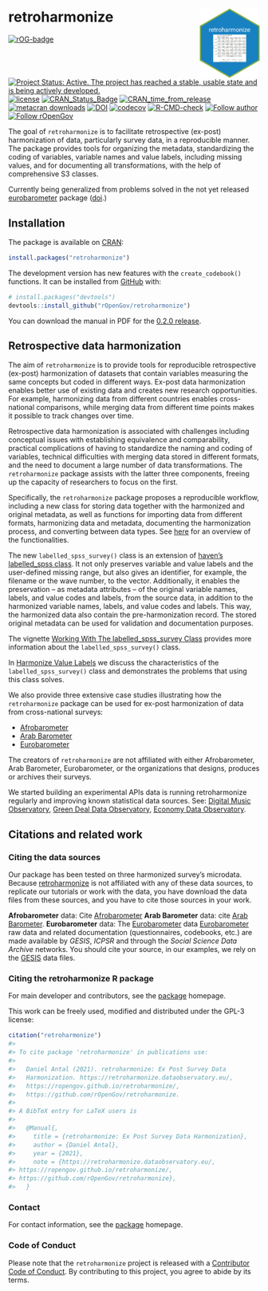 
<!-- README.md is generated from README.Rmd. Please edit that file -->

# retroharmonize <a href='https://ropengov.github.io/retroharmonize/'><img src='man/figures/logo.png' align="right" height="139" /></a>

<!-- badges: start -->

[![rOG-badge](https://ropengov.github.io/rogtemplate/reference/figures/ropengov-badge.svg)](http://ropengov.org/)
[![Project Status: Active. The project has reached a stable, usable
state and is being actively
developed.](https://www.repostatus.org/badges/latest/active.svg)](https://www.repostatus.org/#active)
[![license](https://img.shields.io/badge/license-GPL--3-blue.svg)](https://www.gnu.org/licenses/gpl-3.0.en.html)
[![CRAN\_Status\_Badge](https://www.r-pkg.org/badges/version/retroharmonize)](https://cran.r-project.org/package=retroharmonize)
[![CRAN\_time\_from\_release](https://www.r-pkg.org/badges/ago/retroharmonize)](https://cran.r-project.org/package=retroharmonize)
[![metacran
downloads](https://cranlogs.r-pkg.org/badges/retroharmonize)](https://cran.r-project.org/package=retroharmonize)
[![DOI](https://zenodo.org/badge/DOI/10.5281/zenodo.5639098.svg)](https://doi.org/10.5281/zenodo.5639098)
[![codecov](https://codecov.io/gh/ropengov/retroharmonize/branch/master/graph/badge.svg?token=ShTTeqB5kL)](https://app.codecov.io/gh/ropengov/retroharmonize)
[![R-CMD-check](https://github.com/rOpenGov/retroharmonize/workflows/R-CMD-check/badge.svg)](https://github.com/rOpenGov/retroharmonize/actions)
[![Follow
author](https://img.shields.io/twitter/follow/antaldaniel.svg?style=social)](https://twitter.com/intent/follow?screen_name=antaldaniel)
[![Follow
rOpenGov](https://img.shields.io/twitter/follow/ropengov.svg?style=social)](https://twitter.com/intent/follow?screen_name=ropengov)
<!-- badges: end -->

The goal of `retroharmonize` is to facilitate retrospective (ex-post)
harmonization of data, particularly survey data, in a reproducible
manner. The package provides tools for organizing the metadata,
standardizing the coding of variables, variable names and value labels,
including missing values, and for documenting all transformations, with
the help of comprehensive S3 classes.

Currently being generalized from problems solved in the not yet released
[eurobarometer](https://github.com/antaldaniel/eurobarometer) package
([doi](https://doi.org/10.5281/zenodo.3825700).)

## Installation

The package is available on [CRAN](https://CRAN.R-project.org):

``` r
install.packages("retroharmonize")
```

The development version has new features with the `create_codebook()`
functions. It can be installed from [GitHub](https://github.com/) with:

``` r
# install.packages("devtools")
devtools::install_github("rOpenGov/retroharmonize")
```

You can download the manual in PDF for the [0.2.0
release](https://retroharmonize.dataobservatory.eu/retroharmonize_0.2.0.pdf).

## Retrospective data harmonization

The aim of `retroharmonize` is to provide tools for reproducible
retrospective (ex-post) harmonization of datasets that contain variables
measuring the same concepts but coded in different ways. Ex-post data
harmonization enables better use of existing data and creates new
research opportunities. For example, harmonizing data from different
countries enables cross-national comparisons, while merging data from
different time points makes it possible to track changes over time.

Retrospective data harmonization is associated with challenges including
conceptual issues with establishing equivalence and comparability,
practical complications of having to standardize the naming and coding
of variables, technical difficulties with merging data stored in
different formats, and the need to document a large number of data
transformations. The `retroharmonize` package assists with the latter
three components, freeing up the capacity of researchers to focus on the
first.

Specifically, the `retroharmonize` package proposes a reproducible
workflow, including a new class for storing data together with the
harmonized and original metadata, as well as functions for importing
data from different formats, harmonizing data and metadata, documenting
the harmonization process, and converting between data types. See
[here](https://retroharmonize.dataobservatory.eu/reference/retrohamonize.html)
for an overview of the functionalities.

The new `labelled_spss_survey()` class is an extension of [haven’s
labelled\_spss
class](https://haven.tidyverse.org/reference/labelled_spss.html). It not
only preserves variable and value labels and the user-defined missing
range, but also gives an identifier, for example, the filename or the
wave number, to the vector. Additionally, it enables the preservation –
as metadata attributes – of the original variable names, labels, and
value codes and labels, from the source data, in addition to the
harmonized variable names, labels, and value codes and labels. This way,
the harmonized data also contain the pre-harmonization record. The
stored original metadata can be used for validation and documentation
purposes.

The vignette [Working With The labelled\_spss\_survey
Class](https://retroharmonize.dataobservatory.eu/articles/labelled_spss_survey.html)
provides more information about the `labelled_spss_survey()` class.

In [Harmonize Value
Labels](https://retroharmonize.dataobservatory.eu/articles/harmonize_labels.html)
we discuss the characteristics of the `labelled_spss_survey()` class and
demonstrates the problems that using this class solves.

We also provide three extensive case studies illustrating how the
`retroharmonize` package can be used for ex-post harmonization of data
from cross-national surveys:

-   [Afrobarometer](https://retroharmonize.dataobservatory.eu/articles/afrobarometer.html)
-   [Arab
    Barometer](https://retroharmonize.dataobservatory.eu/articles/arabbarometer.html)
-   [Eurobarometer](https://retroharmonize.dataobservatory.eu/articles/eurobarometer.html)

The creators of `retroharmonize` are not affiliated with either
Afrobarometer, Arab Barometer, Eurobarometer, or the organizations that
designs, produces or archives their surveys.

We started building an experimental APIs data is running retroharmonize
regularly and improving known statistical data sources. See: [Digital
Music Observatory](https://music.dataobservatory.eu/), [Green Deal Data
Observatory](https://greendeal.dataobservatory.eu/), [Economy Data
Observatory](https://economy.dataobservatory.eu/).

## Citations and related work

### Citing the data sources

Our package has been tested on three harmonized survey’s microdata.
Because [retroharmonize](https://retroharmonize.dataobservatory.eu/) is
not affiliated with any of these data sources, to replicate our
tutorials or work with the data, you have download the data files from
these sources, and you have to cite those sources in your work.

**Afrobarometer** data: Cite
[Afrobarometer](https://afrobarometer.org/data/) **Arab Barometer**
data: cite [Arab
Barometer](https://www.arabbarometer.org/survey-data/data-downloads/).
**Eurobarometer** data: The
[Eurobarometer](https://ec.europa.eu/commfrontoffice/publicopinion/index.cfm)
data
[Eurobarometer](https://ec.europa.eu/commfrontoffice/publicopinion/index.cfm)
raw data and related documentation (questionnaires, codebooks, etc.) are
made available by *GESIS*, *ICPSR* and through the *Social Science Data
Archive* networks. You should cite your source, in our examples, we rely
on the
[GESIS](https://www.gesis.org/en/eurobarometer-data-service/search-data-access/data-access)
data files.

### Citing the retroharmonize R package

For main developer and contributors, see the
[package](https://retroharmonize.dataobservatory.eu/) homepage.

This work can be freely used, modified and distributed under the GPL-3
license:

``` r
citation("retroharmonize")
#> 
#> To cite package 'retroharmonize' in publications use:
#> 
#>   Daniel Antal (2021). retroharmonize: Ex Post Survey Data
#>   Harmonization. https://retroharmonize.dataobservatory.eu/,
#>   https://ropengov.github.io/retroharmonize/,
#>   https://github.com/rOpenGov/retroharmonize.
#> 
#> A BibTeX entry for LaTeX users is
#> 
#>   @Manual{,
#>     title = {retroharmonize: Ex Post Survey Data Harmonization},
#>     author = {Daniel Antal},
#>     year = {2021},
#>     note = {https://retroharmonize.dataobservatory.eu/,
#> https://ropengov.github.io/retroharmonize/,
#> https://github.com/rOpenGov/retroharmonize},
#>   }
```

### Contact

For contact information, see the
[package](https://retroharmonize.dataobservatory.eu/) homepage.

### Code of Conduct

Please note that the `retroharmonize` project is released with a
[Contributor Code of
Conduct](https://www.contributor-covenant.org/version/2/0/code_of_conduct/).
By contributing to this project, you agree to abide by its terms.
